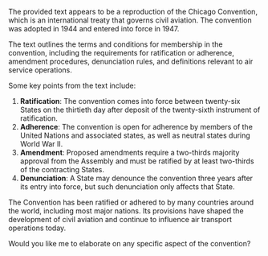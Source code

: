 The provided text appears to be a reproduction of the Chicago Convention, which is an international treaty that governs civil aviation. The convention was adopted in 1944 and entered into force in 1947.

The text outlines the terms and conditions for membership in the convention, including the requirements for ratification or adherence, amendment procedures, denunciation rules, and definitions relevant to air service operations.

Some key points from the text include:

1. **Ratification**: The convention comes into force between twenty-six States on the thirtieth day after deposit of the twenty-sixth instrument of ratification.
2. **Adherence**: The convention is open for adherence by members of the United Nations and associated states, as well as neutral states during World War II.
3. **Amendment**: Proposed amendments require a two-thirds majority approval from the Assembly and must be ratified by at least two-thirds of the contracting States.
4. **Denunciation**: A State may denounce the convention three years after its entry into force, but such denunciation only affects that State.

The Convention has been ratified or adhered to by many countries around the world, including most major nations. Its provisions have shaped the development of civil aviation and continue to influence air transport operations today.

Would you like me to elaborate on any specific aspect of the convention?